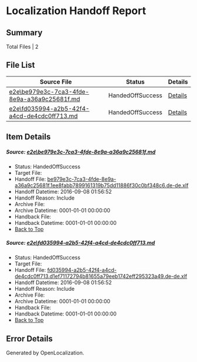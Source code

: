 # <a name='report-top'></a> Localization Handoff Report

## Summary
 Total Files | 2

## File List
 Source File | Status | Details 
 ----------- | ------ | ------- 
 [e2e\be979e3c-7ca3-4fde-8e9a-a36a9c25681f.md](https://github.com/OpenLocalizationTestOrg/ol-test0/blob/e8f26c696f1aed168a1619a61df5cb71c43e054f/e2e/be979e3c-7ca3-4fde-8e9a-a36a9c25681f.md) | HandedOffSuccess | [Details](#8c23e6065e1b5471c78cf12653fce457c66daff41)
 [e2e\fd035994-a2b5-42f4-a4cd-de4cdc0ff713.md](https://github.com/OpenLocalizationTestOrg/ol-test0/blob/e8f26c696f1aed168a1619a61df5cb71c43e054f/e2e/fd035994-a2b5-42f4-a4cd-de4cdc0ff713.md) | HandedOffSuccess | [Details](#468ceced06c02b1d1e2353dbacd5d6b86a608fce2)

## Item Details
##### <a name='8c23e6065e1b5471c78cf12653fce457c66daff41'></a> Source: [e2e\be979e3c-7ca3-4fde-8e9a-a36a9c25681f.md](https://github.com/OpenLocalizationTestOrg/ol-test0/blob/e8f26c696f1aed168a1619a61df5cb71c43e054f/e2e/be979e3c-7ca3-4fde-8e9a-a36a9c25681f.md)
* Status: HandedOffSuccess
* Target File: 
* Handoff File: [be979e3c-7ca3-4fde-8e9a-a36a9c25681f.1ee8fabb7899161319b75dd11886f30c0bf348c6.de-de.xlf](https://github.com/OpenLocalizationTestOrg/ol-test0-handoff/blob/daa1118db4a63c3cffca25577780bc41ec941ee3/ol-handoff/OpenLocalizationTestOrg/ol-test0-dede/yuwzho/ht/be979e3c-7ca3-4fde-8e9a-a36a9c25681f.1ee8fabb7899161319b75dd11886f30c0bf348c6.de-de.xlf)
* Handoff Datetime: 2016-09-08 01:56:52
* Handoff Reason: Include
* Archive File: 
* Archive Datetime: 0001-01-01 00:00:00
* Handback File: 
* Handback Datetime: 0001-01-01 00:00:00
* [Back to Top](#report-top)

##### <a name='468ceced06c02b1d1e2353dbacd5d6b86a608fce2'></a> Source: [e2e\fd035994-a2b5-42f4-a4cd-de4cdc0ff713.md](https://github.com/OpenLocalizationTestOrg/ol-test0/blob/e8f26c696f1aed168a1619a61df5cb71c43e054f/e2e/fd035994-a2b5-42f4-a4cd-de4cdc0ff713.md)
* Status: HandedOffSuccess
* Target File: 
* Handoff File: [fd035994-a2b5-42f4-a4cd-de4cdc0ff713.d1ef71172794b81655a79eeb1742eff295323a49.de-de.xlf](https://github.com/OpenLocalizationTestOrg/ol-test0-handoff/blob/daa1118db4a63c3cffca25577780bc41ec941ee3/ol-handoff/OpenLocalizationTestOrg/ol-test0-dede/yuwzho/ht/fd035994-a2b5-42f4-a4cd-de4cdc0ff713.d1ef71172794b81655a79eeb1742eff295323a49.de-de.xlf)
* Handoff Datetime: 2016-09-08 01:56:52
* Handoff Reason: Include
* Archive File: 
* Archive Datetime: 0001-01-01 00:00:00
* Handback File: 
* Handback Datetime: 0001-01-01 00:00:00
* [Back to Top](#report-top)


## Error Details

Generated by OpenLocalization.
